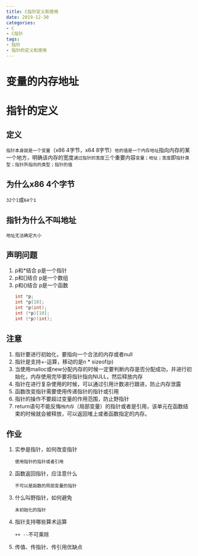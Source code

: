 ```yaml
---
title: C指针定义和使用
date: 2019-12-30
categories: 
- C
- C指针
tags: 
- 指针
- 指针的定义和使用
---
```


# 变量的内存地址
# 指针的定义
## 定义
`指针本身就是一个变量`（x86 4字节，x64 8字节）`他的值是一个内存地址`指向内存的某一个地方，明确该内存的宽度`通过指针的宽度`三个重要内容`变量；地址；宽度`即`指针类型；指针所指向的类型；指针的值`
## 为什么x86 4个字节
`32个1`或`64个1`
## 指针为什么不叫地址
`地址无法确定大小`
## 声明问题
1. p和*结合 p是一个指针
2. p和[]结合 p是一个数组
3. p和()结合 p是一个函数
    ```c
   int *p;
   int *p[10];
   int *p(int);
   int (*p)[10];
   int (*p)(int);
    ```

## 注意
1. 指针要进行初始化，要指向一个合法的内存或者null
2. 指针是支持+-运算，移动的是n * sizeof(p)
3. 当使用malloc或new分配内存的时候一定要判断内存是否分配成功，并进行初始化，内存使用完毕要将指针指向NULL，然后释放内存
4. 指针在进行复杂使用的时候，可以通过引用计数进行跟进，防止内存泄露
5. 函数改变指针需要使用传递指针的指针或引用
6. 指针的操作不要超过变量的作用范围，防止野指针
7. return语句不能反悔`栈内存`（局部变量）的指针或者是引用，该单元在函数结束的时候就会被释放，可以返回堆上或者函数指定的内存。

## 作业
1. 实参是指针，如何改变指针
   
   `使用指针的指针或者引用`
2. 函数返回指针，应注意什么

    `不可以是函数的局部变量的指针`
3. 什么叫野指针，如何避免

    `未初始化的指针`
4. 指针支持哪些算术运算

    `++ --`不可乘除
5. 传值、传指针、传引用优缺点